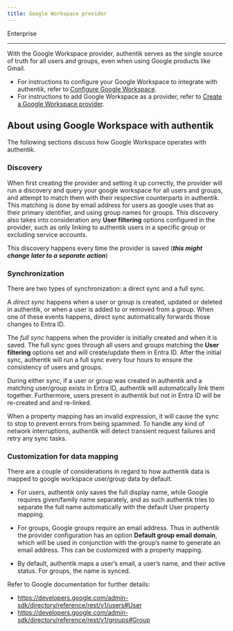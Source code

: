 ```yaml
---
title: Google Workspace provider
---
```


<span class="badge badge--primary">Enterprise</span>

---

With the Google Workspace provider, authentik serves as the single source of truth for all users and groups, even when using Google products like Gmail.

-   For instructions to configure your Google Workspace to integrate with authentik, refer to [Configure Google Workspace](./setup-gws).
-   For instructions to add Google Workspace as a provider, refer to [Create a Google Workspace provider](./add-gws-provider).

## About using Google Workspace with authentik

The following sections discuss how Google Workspace operates with authentik.

### Discovery

When first creating the provider and setting it up correctly, the provider will run a discovery and query your google workspace for all users and groups, and attempt to match them with their respective counterparts in authentik. This matching is done by email address for users as google uses that as their primary identifier, and using group names for groups. This discovery also takes into consideration any **User filtering** options configured in the provider, such as only linking to authentik users in a specific group or excluding service accounts.

This discovery happens every time the provider is saved (**_this might change later to a separate action_**)

### Synchronization

There are two types of synchronization: a direct sync and a full sync.

A _direct sync_ happens when a user or group is created, updated or deleted in authentik, or when a user is added to or removed from a group. When one of these events happens, direct sync automatically forwards those changes to Entra ID.

The _full sync_ happens when the provider is initially created and when it is saved. The full sync goes through all users and groups matching the **User filtering** options set and will create/update them in Entra ID. After the initial sync, authentik will run a full sync every four hours to ensure the consistency of users and groups.

During either sync, if a user or group was created in authentik and a matching user/group exists in Entra ID, authentik will automatically link them together. Furthermore, users present in authentik but not in Entra ID will be re-created and and re-linked.

When a property mapping has an invalid expression, it will cause the sync to stop to prevent errors from being spammed. To handle any kind of network interruptions, authentik will detect transient request failures and retry any sync tasks.

### Customization for data mapping

There are a couple of considerations in regard to how authentik data is mapped to google workspace user/group data by default.

-   For users, authentik only saves the full display name, while Google requires given/family name separately, and as such authentik tries to separate the full name automatically with the default User property mapping.

-   For groups, Google groups require an email address. Thus in authentik the provider configuration has an option **Default group email domain**, which will be used in conjunction with the group’s name to generate an email address. This can be customized with a property mapping.

-   By default, authentik maps a user’s email, a user’s name, and their active status. For groups, the name is synced.

Refer to Google documentation for further details:

-   https://developers.google.com/admin-sdk/directory/reference/rest/v1/users#User
-   https://developers.google.com/admin-sdk/directory/reference/rest/v1/groups#Group
